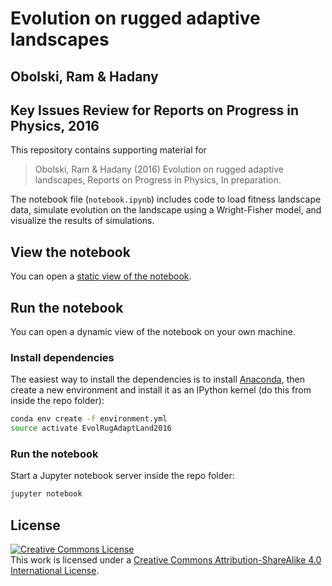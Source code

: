 # Evolution on rugged adaptive landscapes
## Obolski, Ram & Hadany
## Key Issues Review for Reports on Progress in Physics, 2016

This repository contains supporting material for

> Obolski, Ram & Hadany (2016) Evolution on rugged adaptive landscapes, Reports on Progress in Physics, In preparation.

The notebook file (`notebook.ipynb`) includes code to load fitness landscape data, simulate evolution on the landscape using a Wright-Fisher model, and visualize the results of simulations.

## View the notebook

You can open a [static view of the notebook](https://github.com/yoavram/EvolRugAdaptLand2016/blob/master/notebook.ipynb).

## Run the notebook

You can open a dynamic view of the notebook on your own machine.

### Install dependencies

The easiest way to install the dependencies is to install [Anaconda](https://store.continuum.io/), then create a new environment and install it as an IPython kernel (do this from inside the repo folder):

```sh
conda env create -f environment.yml
source activate EvolRugAdaptLand2016
```

### Run the notebook

Start a Jupyter notebook server inside the repo folder:

```sh
jupyter notebook
```

## License

<a rel="license" href="http://creativecommons.org/licenses/by-sa/4.0/"><img alt="Creative Commons License" style="border-width:0" src="https://i.creativecommons.org/l/by-sa/4.0/88x31.png" /></a><br />This work is licensed under a <a rel="license" href="http://creativecommons.org/licenses/by-sa/4.0/">Creative Commons Attribution-ShareAlike 4.0 International License</a>.
